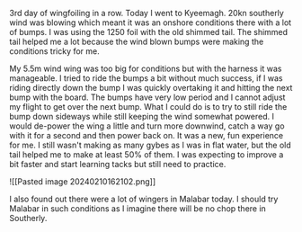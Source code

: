 3rd day of wingfoiling in a row. Today I went to Kyeemagh. 20kn southerly wind was blowing which meant it was an onshore conditions there with a lot of bumps. I was using the 1250 foil with the old shimmed tail. The shimmed tail helped me a lot because the wind blown bumps were making the conditions tricky for me. 

My 5.5m wind wing was too big for conditions but with the harness it was manageable. I tried to ride the bumps a bit without much success, if I was riding directly down the bump I was quickly overtaking it and hitting the next bump with the board. The bumps have very low period and I cannot adjust my flight to get over the next bump. What I could do is to try to still ride the bump down sideways while still keeping the wind somewhat powered. I would de-power the wing a little and turn more downwind, catch a way go with it for a second and then power back on. It was a new, fun experience for me. 
I still wasn't making as many gybes as I was in flat water, but the old tail helped me to make at least 50% of them. I was expecting to improve a bit faster and start learning tacks but still need to practice. 

![[Pasted image 20240210162102.png]]

I also found out there were a lot of wingers in Malabar today. I should try Malabar in such conditions as I imagine there will be no chop there in Southerly. 